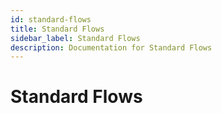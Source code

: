 ```yaml
---
id: standard-flows
title: Standard Flows
sidebar_label: Standard Flows
description: Documentation for Standard Flows
---
```


# Standard Flows
